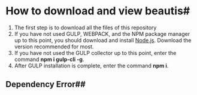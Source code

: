 # How to download and view beautis#


1. The first step is to download all the files of this repository
2. If you have not used GULP, WEBPACK, and the NPM package manager up to this point, you should download and install [Node.js](https://nodejs.org/en/).
Download the version recommended for most.
3. If you have not used the GULP collector up to this point, enter the command **npm i gulp-cli -g**.
4. After GULP installation is complete, enter the command **npm i**.


## Dependency Error##
